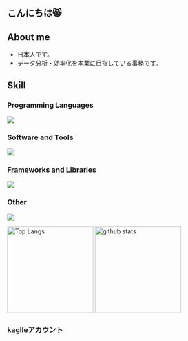 ## こんにちは<font style="vertical-align: inherit;"><font style="vertical-align: inherit;">😸</font></font>
## About me
- 日本人です。
- データ分析・効率化を本業に目指している事務です。

## Skill
### Programming Languages
![](https://skillicons.dev/icons?i=python,sql)
### Software and Tools
![](https://skillicons.dev/icons?i=github,git)
### Frameworks and Libraries
![](https://skillicons.dev/icons?i=pytorch,sklearn)
### Other
![](https://skillicons.dev/icons?i=autocad,ai,wordpress)

<p align="left"> 
  <img alt="Top Langs" height="200px" src="https://github-readme-stats.vercel.app/api/top-langs?username=neko-rr&show_icons=true&theme=dark" />
  <img alt="github stats" height="200px" src="https://github-readme-stats.vercel.app/api?username=neko-rr&show_icons=true&locale=en&theme=chartreuse-dark" />

### [kaglleアカウント](https://www.kaggle.com/kazeneko77)
